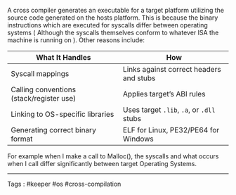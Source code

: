 A cross compiler generates an executable for a target platform utilizing the source code generated on the hosts platform. This is because the binary instructions which are executed for syscalls differ between operating systems ( Although the syscalls themselves conform to whatever ISA the machine is running on ). Other reasons include: 

| What It Handles                          | How                                       |
| ---------------------------------------- | ----------------------------------------- |
| Syscall mappings                         | Links against correct headers and stubs   |
| Calling conventions (stack/register use) | Applies target’s ABI rules                |
| Linking to OS-specific libraries         | Uses target `.lib`, `.a`, or `.dll` stubs |
| Generating correct binary format         | ELF for Linux, PE32/PE64 for Windows      |

For example when I make a call to Malloc(), the syscalls and what occurs when I call differ significantly between target Operating Systems. 
____
Tags : #keeper #os #cross-compilation